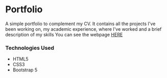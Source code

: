 # Portfolio
A simple portfolio to complement my CV. It contains all the projects I've been working on, my academic experience, where I've worked and a brief description of my skills
You can see the webpage [HERE](https://cdisidoro.github.io/)
### Technologies Used
- HTML5
- CSS3
- Bootstrap 5
